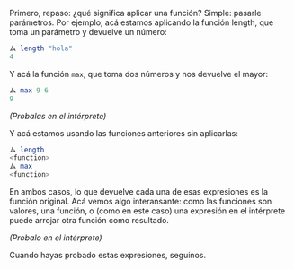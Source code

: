 Primero, repaso: ¿qué significa aplicar una función? Simple: pasarle parámetros.  Por ejemplo, acá estamos aplicando la función length, que toma un parámetro y devuelve un número:

```haskell
ム length "hola"
4
```

Y acá la función `max`, que toma dos números y nos devuelve el mayor:

```haskell
ム max 9 6
9
```

_(Probalas en el intérprete)_

Y acá estamos usando las funciones anteriores sin aplicarlas: 

```haskell
ム length
<function>
ム max
<function>
```

En ambos casos, lo que devuelve cada una de esas expresiones es la función original. Acá vemos algo interansante: como las funciones son valores, una función, o (como en este caso) una expresión en el intérprete puede arrojar otra función como resultado. 

_(Probalo en el intérprete)_

Cuando hayas probado estas expresiones, seguinos. 
